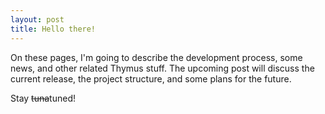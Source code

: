 ```yaml
---
layout: post
title: Hello there!
---
```


On these pages, I'm going to describe the development process, some news, and other related Thymus stuff. The upcoming post will discuss the current release, the project structure, and some plans for the future.

Stay ~~tuna~~tuned!
